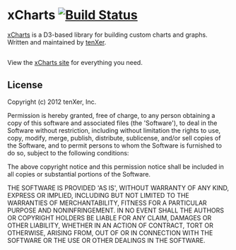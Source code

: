 # xCharts [![Build Status](https://secure.travis-ci.org/tenXer/xcharts.png?branch=master)](http://travis-ci.org/tenxer/xcharts)

[xCharts](http://tenxer.github.com/xcharts/) is a D3-based library for building custom charts and graphs. Written and maintained by [tenXer](https://www.tenxer.com).

## 

View the [xCharts site](http://tenxer.github.com/xcharts/) for everything you need.

## License

Copyright (c) 2012 tenXer, Inc.

Permission is hereby granted, free of charge, to any person obtaining a copy of this software and associated  files (the 'Software'), to deal in the Software without restriction, including without limitation the rights to use, copy, modify, merge, publish, distribute, sublicense, and/or sell copies of the Software, and to permit persons to whom the Software is furnished to do so, subject to the following conditions:

The above copyright notice and this permission notice shall be included in all copies or substantial portions of the Software.

THE SOFTWARE IS PROVIDED 'AS IS', WITHOUT WARRANTY OF ANY KIND, EXPRESS OR IMPLIED, INCLUDING BUT NOT LIMITED TO THE WARRANTIES OF MERCHANTABILITY, FITNESS FOR A PARTICULAR PURPOSE AND NONINFRINGEMENT. IN NO EVENT SHALL THE AUTHORS OR COPYRIGHT HOLDERS BE LIABLE FOR ANY CLAIM, DAMAGES OR OTHER LIABILITY, WHETHER IN AN ACTION OF CONTRACT, TORT OR OTHERWISE, ARISING FROM, OUT OF OR IN CONNECTION WITH THE SOFTWARE OR THE USE OR OTHER DEALINGS IN THE SOFTWARE.
